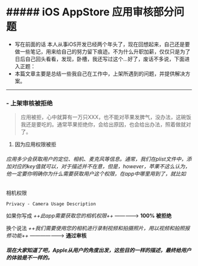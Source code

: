 # ##### **iOS AppStore 应用审核部分问题**

- 写在前面的话
    本人从事iOS开发已经两个年头了，现在回想起来，自己还是要做一些笔记，用来给自己的努力留下痕迹。不为什么升职加薪，仅仅只是为了日后自己回头看看，发现，卧槽，我还写过这个…好了，废话不多说，下面进入正题：
- 本篇文章主要是总结一些我自己在工作中，上架所遇到的问题，并提供解决方案。

---

### - 上架审核被拒绝
> 应用被拒，心中就算有一万只XXX，也不能对苹果发脾气，没办法，这碗饭我还是要吃的。通常苹果拒绝你，会给出原因，也会给出办法，照着做就对了。

1. 因为应用权限被拒
###### 应用多少会获取用户的定位、相机、麦克风等信息。通常，我们在plist文件中，添加对应的key值就可以，对于描述并不在意，但是，however，苹果不这么认为，他一定要你明确你为什么需要获取用户这个权限，在app中哪里用到了，就比如

相机权限 
```
Privacy - Camera Usage Description
```
如果你写成  *++此app需要获取您的相机权限++* —————> **100% 被拒绝**

换个说法  *++我们需要使用您的相机进行录制视频和拍摄照片，用以视频和拍照报修功能++* ———————> **通过审核**


##### 现在大家知道了吧，Apple从用户的角度出发，这些目的一样的描述，最终给用户的体验是不一样的。